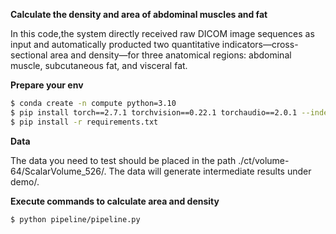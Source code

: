 **Calculate the density and area of abdominal muscles and fat**

In this code,the system directly received raw DICOM image sequences as input  and automatically producted two quantitative indicators—cross-sectional area and density—for three anatomical regions: abdominal muscle, subcutaneous fat, and visceral fat.

**Prepare your env**
```bash
$ conda create -n compute python=3.10
$ pip install torch==2.7.1 torchvision==0.22.1 torchaudio==2.0.1 --index-url https://download.pytorch.org/whl/cu118
$ pip install -r requirements.txt
```

**Data**

The data you need to test should be placed in the path ./ct/volume-64/ScalarVolume_526/. The data will generate intermediate results under demo/.

**Execute commands to calculate area and density**
```bash
$ python pipeline/pipeline.py
```
